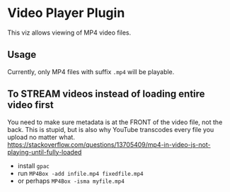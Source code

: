 # Video Player Plugin

This viz allows viewing of MP4 video files.

## Usage

Currently, only MP4 files with suffix `.mp4` will be playable.

## To STREAM videos instead of loading entire video first

You need to make sure metadata is at the FRONT of the video file, not the back. This is stupid, but is also why YouTube transcodes every file you upload no matter what.
https://stackoverflow.com/questions/13705409/mp4-in-video-js-not-playing-until-fully-loaded

- install `gpac`
- run `MP4Box -add infile.mp4 fixedfile.mp4`
- or perhaps `MP4Box -isma myfile.mp4`

